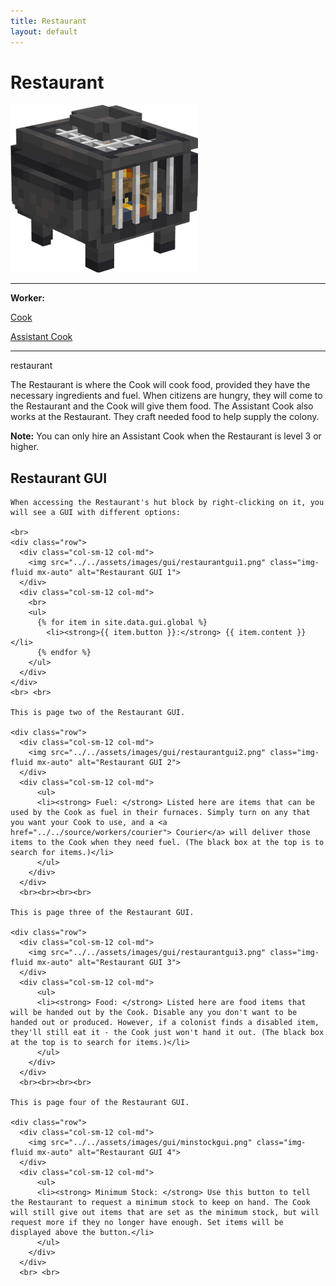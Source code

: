 ```yaml
---
title: Restaurant
layout: default
---
```

# Restaurant

<div class="infobox box text-center">
    <img src="../../assets/images/buildings/restaurant.png" alt="Restaurant's Hut" />
    <hr />
    <div class="row section-text text-left">
        <div class="col">
        <p><strong>Worker:</strong></p>
        </div>
        <div class="col">
        <p><a href="../workers/cook">Cook</a></p>
        </div>
        <div class="col">
        <p><a href="../workers/assistantcook">Assistant Cook</a></p>
        </div>
    </div>
    <hr />
    <recipe>restaurant</recipe>
</div>

The Restaurant is where the Cook will cook food, provided they have the necessary ingredients and fuel. When citizens are hungry, they will come to the Restaurant and the Cook will give them food. The Assistant Cook also works at the Restaurant. They craft needed food to help supply the colony.

**Note:** You can only hire an Assistant Cook when the Restaurant is level 3 or higher.

## Restaurant GUI

<div class="row">
  <div class="col">
    
    When accessing the Restaurant's hut block by right-clicking on it, you will see a GUI with different options:

    <br>
    <div class="row">
      <div class="col-sm-12 col-md">
        <img src="../../assets/images/gui/restaurantgui1.png" class="img-fluid mx-auto" alt="Restaurant GUI 1">
      </div>
      <div class="col-sm-12 col-md">
        <br>
        <ul>
          {% for item in site.data.gui.global %}
            <li><strong>{{ item.button }}:</strong> {{ item.content }}</li>
          {% endfor %}
        </ul>
      </div>
    </div>
    <br> <br>

    This is page two of the Restaurant GUI.

    <div class="row">
      <div class="col-sm-12 col-md">
        <img src="../../assets/images/gui/restaurantgui2.png" class="img-fluid mx-auto" alt="Restaurant GUI 2">
      </div>
      <div class="col-sm-12 col-md">
          <ul>
          <li><strong> Fuel: </strong> Listed here are items that can be used by the Cook as fuel in their furnaces. Simply turn on any that you want your Cook to use, and a <a href="../../source/workers/courier"> Courier</a> will deliver those items to the Cook when they need fuel. (The black box at the top is to search for items.)</li>
          </ul>
        </div>
      </div>
      <br><br><br><br>
      
    This is page three of the Restaurant GUI.

    <div class="row">
      <div class="col-sm-12 col-md">
        <img src="../../assets/images/gui/restaurantgui3.png" class="img-fluid mx-auto" alt="Restaurant GUI 3">
      </div>
      <div class="col-sm-12 col-md">
          <ul>
          <li><strong> Food: </strong> Listed here are food items that will be handed out by the Cook. Disable any you don't want to be handed out or produced. However, if a colonist finds a disabled item, they'll still eat it - the Cook just won't hand it out. (The black box at the top is to search for items.)</li>
          </ul>
        </div> 
      </div>  
      <br><br><br><br>

    This is page four of the Restaurant GUI.

    <div class="row">
      <div class="col-sm-12 col-md">
        <img src="../../assets/images/gui/minstockgui.png" class="img-fluid mx-auto" alt="Restaurant GUI 4">
      </div>
      <div class="col-sm-12 col-md">
          <ul>
          <li><strong> Minimum Stock: </strong> Use this button to tell the Restaurant to request a minimum stock to keep on hand. The Cook will still give out items that are set as the minimum stock, but will request more if they no longer have enough. Set items will be displayed above the button.</li>
          </ul>
        </div>
      </div>
      <br> <br>
  </div>
</div>

